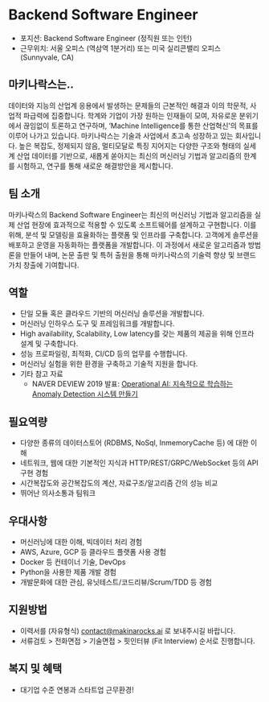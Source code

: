 # Backend Software Engineer

- 포지션: Backend Software Engineer (정직원 또는 인턴)
- 근무위치: 서울 오피스 (역삼역 1분거리) 또는 미국 실리콘밸리 오피스 (Sunnyvale, CA) 

## 마키나락스는.. 

데이터와 지능의 산업계 응용에서 발생하는 문제들의 근본적인 해결과 이의 학문적, 사업적 파급력에 집중합니다. 학계와 기업이 가장 원하는 인재들이 모여, 자유로운 분위기에서 끊임없이 토론하고 연구하며, ‘Machine Intelligence를 통한 산업혁신’의 목표를 이루어 나가고 있습니다. 마키나락스는 기술과 사업에서 초고속 성장하고 있는 회사입니다. 높은 복잡도, 정제되지 않음, 멀티모달로 특징 지어지는 다양한 구조와 형태의 실세계 산업 데이터를 기반으로, 새롭게 쏟아지는 최신의 머신러닝 기법과 알고리즘의 한계를 시험하고, 연구를 통해 새로운 해결방안을 제시합니다.  

## 팀 소개 

마키나락스의 Backend Software Engineer는 최신의 머신러닝 기법과 알고리즘을 실제 산업 현장에 효과적으로 적용할 수 있도록 소프트웨어를 설계하고 구현합니다. 이를 위해, 분석 및 모델링을 효율화하는 플랫폼 및 인프라를 구축합니다. 고객에게 솔루션을 배포하고 운영을 자동화하는 플랫폼을 개발합니다. 이 과정에서 새로운 알고리즘과 방법론을 만들어 내며, 논문 출판 및 특허 출원을 통해 마키나락스의 기술력 향상 및 브랜드 가치 창출에 기여합니다.

## 역할

- 단일 모듈 혹은 클라우드 기반의 머신러닝 솔루션을 개발합니다.
- 머신러닝 인하우스 도구 및 프레임워크를 개발합니다.
- High availability, Scalability, Low latency를 갖는 제품의 제공을 위해 인프라 설계 및 구축합니다.
- 성능 프로파일링, 최적화, CI/CD 등의 업무를 수행합니다.
- 머신러닝 실험을 위한 환경을 구축하고 기술적 지원을 합니다.
- 기타 참고 자료
  - NAVER DEVIEW 2019 발표: [Operational AI: 지속적으로 학습하는 Anomaly Detection 시스템 만들기](https://deview.kr/2019/schedule/286)

## 필요역량

- 다양한 종류의 데이터스토어 (RDBMS, NoSql, InmemoryCache 등) 에 대한 이해
- 네트워크, 웹에 대한 기본적인 지식과 HTTP/REST/GRPC/WebSocket 등의 API 구현 경험
- 시간복잡도와 공간복잡도의 계산, 자료구조/알고리즘 간의 성능 비교
- 뛰어난 의사소통과 팀워크

## 우대사항

- 머신러닝에 대한 이해, 빅데이터 처리 경험
- AWS, Azure, GCP 등 클라우드 플랫폼 사용 경험
- Docker 등 컨테이너 기술, DevOps
- Python을 사용한 제품 개발 경험
- 개발문화에 대한 관심, 유닛테스트/코드리뷰/Scrum/TDD 등 경험

## 지원방법 

- 이력서를 (자유형식) contact@makinarocks.ai 로 보내주시길 바랍니다. 
- 서류검토 > 전화면접 > 기술면접 > 핏인터뷰 (Fit Interview) 순서로 진행합니다. 

## 복지 및 혜택 

- 대기업 수준 연봉과 스타트업 근무환경! 
